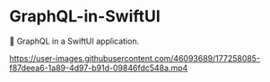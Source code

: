 # GraphQL-in-SwiftUI
🧡 GraphQL in a SwiftUI application. 





https://user-images.githubusercontent.com/46093689/177258085-f87deea6-1a89-4d97-b91d-09846fdc548a.mp4

